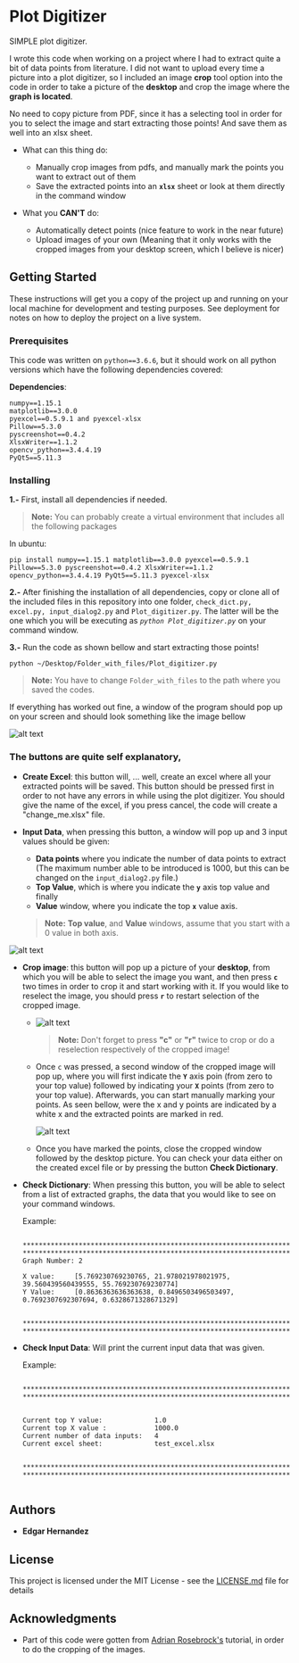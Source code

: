 # Plot Digitizer


SIMPLE plot digitizer.

I wrote this code when working on a project where I had to extract quite a bit of data points from literature. I did not want to upload every time a picture into a plot digitizer, so I included an image **crop** tool option into the code in order to take a picture of the **desktop** and crop the image where the **graph is located**.

No need to copy picture from PDF, since it has a selecting tool in order for you to select the image and start extracting those points! And save them as well into an xlsx sheet. 

* What can this thing do:
   * Manually crop images from pdfs, and manually mark the points you want to extract out of them
   * Save the extracted points into an **`xlsx`** sheet or look at them directly in the command window
   
* What you **CAN'T** do:
   * Automatically detect points (nice feature to work in the near future)
   * Upload images of your own (Meaning that it only works with the cropped images from your desktop screen, which I believe is nicer)



## Getting Started

These instructions will get you a copy of the project up and running on your local machine for development and testing purposes. See deployment for notes on how to deploy the project on a live system.

### Prerequisites

This code was written on `python==3.6.6`, but it should work on all python versions which have the following dependencies covered:

**Dependencies**:

```
numpy==1.15.1
matplotlib==3.0.0
pyexcel==0.5.9.1 and pyexcel-xlsx
Pillow==5.3.0
pyscreenshot==0.4.2
XlsxWriter==1.1.2
opencv_python==3.4.4.19
PyQt5==5.11.3
```

### Installing
__1.-__ First, install all dependencies if needed. 

>**Note:** You can probably create a virtual environment that includes all the following packages

In ubuntu:

```
pip install numpy==1.15.1 matplotlib==3.0.0 pyexcel==0.5.9.1 Pillow==5.3.0 pyscreenshot==0.4.2 XlsxWriter==1.1.2 opencv_python==3.4.4.19 PyQt5==5.11.3 pyexcel-xlsx
```
__2.-__ After finishing the installation of all dependencies, copy or clone all of the included files in this repository into one folder, `check_dict.py, excel.py, input_dialog2.py` and `Plot_digitizer.py`. The latter will be the one which you will be executing as *`python Plot_digitizer.py`* on your command window. 

__3.-__ Run the code as shown bellow and start extracting those points!

```
python ~/Desktop/Folder_with_files/Plot_digitizer.py
```

> **Note:** You have to change `Folder_with_files` to the path where you saved the codes.

If everything has worked out fine, a window of the program should pop up on your screen and should look something like the image bellow

![alt text](https://raw.githubusercontent.com/edghyhdz/plot_digitizer/master/window.jpg)


### The buttons are quite self explanatory, 

* **Create Excel**: this button will, ... well, create an excel where all your extracted points will be saved. This button should be pressed first in order to not have any errors in while using the plot digitizer. You should give the name of the excel, if you press cancel, the code will create a "change_me.xlsx" file.



* **Input Data**, when pressing this button, a window will pop up and 3 input values should be given:
  * **Data points** where you indicate the number of data points to extract (The maximum number able to be introduced is 1000, but this can be changed on the `input_dialog2.py` file.)
  * **Top Value**, which is where you indicate the **`y`** axis top value and finally 
  * **Value** window, where you indicate the top **`x`** value axis.

  > **Note:**  **Top value**, and **Value** windows, assume that you start with a 0 value in both axis.


![alt text](https://raw.githubusercontent.com/edghyhdz/plot_digitizer/master/input_data_points.jpg)
  
* **Crop image**: this button will pop up a picture of your **desktop**, from which you will be able to select the image you want, and then press **`c`** two times in order to crop it and start working with it. If you would like to reselect the image, you should press **`r`** to restart selection of the cropped image.

  * ![alt text](https://raw.githubusercontent.com/edghyhdz/plot_digitizer/master/selection_image.jpg)

    > **Note:** Don't forget to press **"c"** or **"r"** twice to crop or do a reselection respectively of the cropped image!
  
  * Once `c` was pressed, a second window of the cropped image will pop up, where you will first indicate the **`Y`** axis poin (from zero to your top value) followed by indicating your **`X`** points (from zero to your top value). Afterwards, you can start manually marking your points. As seen bellow, were the x and y points are indicated by a white x and the extracted points are marked in red.
  
  
    ![alt text](https://github.com/edghyhdz/plot_digitizer/blob/master/point_selections.jpg)
  
  * Once you have marked the points, close the cropped window followed by the desktop picture. You can check your data either on the created excel file or by pressing the button **Check Dictionary**.


* **Check Dictionary**: When pressing this button, you will be able to select from a list of extracted graphs, the data that you would like to see on your command windows. 
    
    Example:
  
    ```
    
    ****************************************************************************
    ****************************************************************************
    Graph Number: 2

    X value:     [5.769230769230765, 21.978021978021975, 39.560439560439555, 55.769230769230774]
    Y Value:     [0.8636363636363638, 0.8496503496503497, 0.7692307692307694, 0.6328671328671329]


    ****************************************************************************
    ****************************************************************************

    ```
    
* **Check Input Data**:  Will print the current input data that was given.
    
    Example:
  
    ```

    ****************************************************************************
    ****************************************************************************


    Current top Y value:             1.0
    Current top X value :            1000.0
    Current number of data inputs:   4
    Current excel sheet:             test_excel.xlsx


    ****************************************************************************
    ****************************************************************************


    ```


## Authors

* **Edgar Hernandez** 

## License

This project is licensed under the MIT License - see the [LICENSE.md](LICENSE.md) file for details

## Acknowledgments

* Part of this code were gotten from  [Adrian Rosebrock's](https://www.pyimagesearch.com/2015/03/09/capturing-mouse-click-events-with-python-and-opencv/) tutorial, in order to do the cropping of the images.
